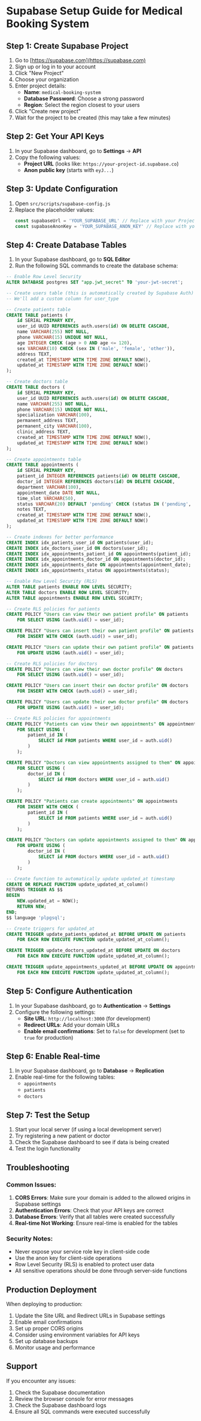 # Supabase Setup Guide for Medical Booking System

## Step 1: Create Supabase Project

1. Go to [https://supabase.com](https://supabase.com)
2. Sign up or log in to your account
3. Click "New Project"
4. Choose your organization
5. Enter project details:
   - **Name**: `medical-booking-system`
   - **Database Password**: Choose a strong password
   - **Region**: Select the region closest to your users
6. Click "Create new project"
7. Wait for the project to be created (this may take a few minutes)

## Step 2: Get Your API Keys

1. In your Supabase dashboard, go to **Settings** → **API**
2. Copy the following values:
   - **Project URL** (looks like: `https://your-project-id.supabase.co`)
   - **Anon public key** (starts with `eyJ...`)

## Step 3: Update Configuration

1. Open `src/scripts/supabase-config.js`
2. Replace the placeholder values:
   ```javascript
   const supabaseUrl = 'YOUR_SUPABASE_URL' // Replace with your Project URL
   const supabaseAnonKey = 'YOUR_SUPABASE_ANON_KEY' // Replace with your Anon public key
   ```

## Step 4: Create Database Tables

1. In your Supabase dashboard, go to **SQL Editor**
2. Run the following SQL commands to create the database schema:

```sql
-- Enable Row Level Security
ALTER DATABASE postgres SET "app.jwt_secret" TO 'your-jwt-secret';

-- Create users table (this is automatically created by Supabase Auth)
-- We'll add a custom column for user_type

-- Create patients table
CREATE TABLE patients (
    id SERIAL PRIMARY KEY,
    user_id UUID REFERENCES auth.users(id) ON DELETE CASCADE,
    name VARCHAR(255) NOT NULL,
    phone VARCHAR(15) UNIQUE NOT NULL,
    age INTEGER CHECK (age > 0 AND age <= 120),
    sex VARCHAR(10) CHECK (sex IN ('male', 'female', 'other')),
    address TEXT,
    created_at TIMESTAMP WITH TIME ZONE DEFAULT NOW(),
    updated_at TIMESTAMP WITH TIME ZONE DEFAULT NOW()
);

-- Create doctors table
CREATE TABLE doctors (
    id SERIAL PRIMARY KEY,
    user_id UUID REFERENCES auth.users(id) ON DELETE CASCADE,
    name VARCHAR(255) NOT NULL,
    phone VARCHAR(15) UNIQUE NOT NULL,
    specialization VARCHAR(100),
    permanent_address TEXT,
    permanent_city VARCHAR(100),
    clinic_address TEXT,
    created_at TIMESTAMP WITH TIME ZONE DEFAULT NOW(),
    updated_at TIMESTAMP WITH TIME ZONE DEFAULT NOW()
);

-- Create appointments table
CREATE TABLE appointments (
    id SERIAL PRIMARY KEY,
    patient_id INTEGER REFERENCES patients(id) ON DELETE CASCADE,
    doctor_id INTEGER REFERENCES doctors(id) ON DELETE CASCADE,
    department VARCHAR(100),
    appointment_date DATE NOT NULL,
    time_slot VARCHAR(50),
    status VARCHAR(20) DEFAULT 'pending' CHECK (status IN ('pending', 'confirmed', 'cancelled', 'completed')),
    notes TEXT,
    created_at TIMESTAMP WITH TIME ZONE DEFAULT NOW(),
    updated_at TIMESTAMP WITH TIME ZONE DEFAULT NOW()
);

-- Create indexes for better performance
CREATE INDEX idx_patients_user_id ON patients(user_id);
CREATE INDEX idx_doctors_user_id ON doctors(user_id);
CREATE INDEX idx_appointments_patient_id ON appointments(patient_id);
CREATE INDEX idx_appointments_doctor_id ON appointments(doctor_id);
CREATE INDEX idx_appointments_date ON appointments(appointment_date);
CREATE INDEX idx_appointments_status ON appointments(status);

-- Enable Row Level Security (RLS)
ALTER TABLE patients ENABLE ROW LEVEL SECURITY;
ALTER TABLE doctors ENABLE ROW LEVEL SECURITY;
ALTER TABLE appointments ENABLE ROW LEVEL SECURITY;

-- Create RLS policies for patients
CREATE POLICY "Users can view their own patient profile" ON patients
    FOR SELECT USING (auth.uid() = user_id);

CREATE POLICY "Users can insert their own patient profile" ON patients
    FOR INSERT WITH CHECK (auth.uid() = user_id);

CREATE POLICY "Users can update their own patient profile" ON patients
    FOR UPDATE USING (auth.uid() = user_id);

-- Create RLS policies for doctors
CREATE POLICY "Users can view their own doctor profile" ON doctors
    FOR SELECT USING (auth.uid() = user_id);

CREATE POLICY "Users can insert their own doctor profile" ON doctors
    FOR INSERT WITH CHECK (auth.uid() = user_id);

CREATE POLICY "Users can update their own doctor profile" ON doctors
    FOR UPDATE USING (auth.uid() = user_id);

-- Create RLS policies for appointments
CREATE POLICY "Patients can view their own appointments" ON appointments
    FOR SELECT USING (
        patient_id IN (
            SELECT id FROM patients WHERE user_id = auth.uid()
        )
    );

CREATE POLICY "Doctors can view appointments assigned to them" ON appointments
    FOR SELECT USING (
        doctor_id IN (
            SELECT id FROM doctors WHERE user_id = auth.uid()
        )
    );

CREATE POLICY "Patients can create appointments" ON appointments
    FOR INSERT WITH CHECK (
        patient_id IN (
            SELECT id FROM patients WHERE user_id = auth.uid()
        )
    );

CREATE POLICY "Doctors can update appointments assigned to them" ON appointments
    FOR UPDATE USING (
        doctor_id IN (
            SELECT id FROM doctors WHERE user_id = auth.uid()
        )
    );

-- Create function to automatically update updated_at timestamp
CREATE OR REPLACE FUNCTION update_updated_at_column()
RETURNS TRIGGER AS $$
BEGIN
    NEW.updated_at = NOW();
    RETURN NEW;
END;
$$ language 'plpgsql';

-- Create triggers for updated_at
CREATE TRIGGER update_patients_updated_at BEFORE UPDATE ON patients
    FOR EACH ROW EXECUTE FUNCTION update_updated_at_column();

CREATE TRIGGER update_doctors_updated_at BEFORE UPDATE ON doctors
    FOR EACH ROW EXECUTE FUNCTION update_updated_at_column();

CREATE TRIGGER update_appointments_updated_at BEFORE UPDATE ON appointments
    FOR EACH ROW EXECUTE FUNCTION update_updated_at_column();
```

## Step 5: Configure Authentication

1. In your Supabase dashboard, go to **Authentication** → **Settings**
2. Configure the following settings:
   - **Site URL**: `http://localhost:3000` (for development)
   - **Redirect URLs**: Add your domain URLs
   - **Enable email confirmations**: Set to `false` for development (set to `true` for production)

## Step 6: Enable Real-time

1. In your Supabase dashboard, go to **Database** → **Replication**
2. Enable real-time for the following tables:
   - `appointments`
   - `patients`
   - `doctors`

## Step 7: Test the Setup

1. Start your local server (if using a local development server)
2. Try registering a new patient or doctor
3. Check the Supabase dashboard to see if data is being created
4. Test the login functionality

## Troubleshooting

### Common Issues:

1. **CORS Errors**: Make sure your domain is added to the allowed origins in Supabase settings
2. **Authentication Errors**: Check that your API keys are correct
3. **Database Errors**: Verify that all tables were created successfully
4. **Real-time Not Working**: Ensure real-time is enabled for the tables

### Security Notes:

- Never expose your service role key in client-side code
- Use the anon key for client-side operations
- Row Level Security (RLS) is enabled to protect user data
- All sensitive operations should be done through server-side functions

## Production Deployment

When deploying to production:

1. Update the Site URL and Redirect URLs in Supabase settings
2. Enable email confirmations
3. Set up proper CORS origins
4. Consider using environment variables for API keys
5. Set up database backups
6. Monitor usage and performance

## Support

If you encounter any issues:
1. Check the Supabase documentation
2. Review the browser console for error messages
3. Check the Supabase dashboard logs
4. Ensure all SQL commands were executed successfully
